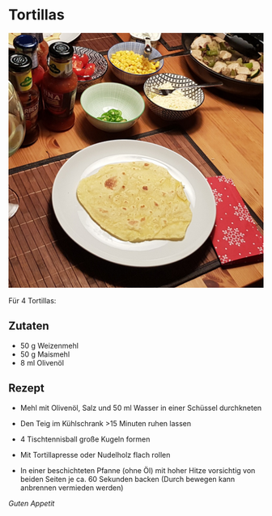 # Tortillas

![img](imgs/Tortillas.jpg)

Für 4 Tortillas:

## Zutaten
- 50 g Weizenmehl
- 50 g Maismehl
- 8 ml Olivenöl

## Rezept
- Mehl mit Olivenöl, Salz und 50 ml Wasser in einer Schüssel durchkneten

- Den Teig im Kühlschrank >15 Minuten ruhen lassen

- 4 Tischtennisball große Kugeln formen

- Mit Tortillapresse oder Nudelholz flach rollen

- In einer beschichteten Pfanne (ohne Öl) mit hoher Hitze vorsichtig von beiden Seiten je ca. 60 Sekunden backen (Durch bewegen kann anbrennen vermieden werden)

*Guten Appetit*
